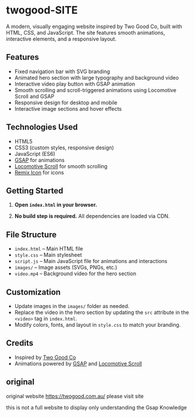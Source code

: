 
# twogood-SITE

A modern, visually engaging website inspired by Two Good Co, built with HTML, CSS, and JavaScript. The site features smooth animations, interactive elements, and a responsive layout.

## Features

- Fixed navigation bar with SVG branding
- Animated hero section with large typography and background video
- Interactive video play button with GSAP animation
- Smooth scrolling and scroll-triggered animations using Locomotive Scroll and GSAP
- Responsive design for desktop and mobile
- Interactive image sections and hover effects

## Technologies Used

- HTML5
- CSS3 (custom styles, responsive design)
- JavaScript (ES6)
- [GSAP](https://greensock.com/gsap/) for animations
- [Locomotive Scroll](https://locomotivemtl.github.io/locomotive-scroll/) for smooth scrolling
- [Remix Icon](https://remixicon.com/) for icons

## Getting Started

1. **Open `index.html` in your browser.**

2. **No build step is required.** All dependencies are loaded via CDN.

## File Structure

- `index.html` – Main HTML file
- `style.css` – Main stylesheet
- `script.js` – Main JavaScript file for animations and interactions
- `images/` – Image assets (SVGs, PNGs, etc.)
- `video.mp4` – Background video for the hero section

## Customization

- Update images in the `images/` folder as needed.
- Replace the video in the hero section by updating the `src` attribute in the `<video>` tag in `index.html`.
- Modify colors, fonts, and layout in `style.css` to match your branding.

## Credits

- Inspired by [Two Good Co](https://twogood.com.au/)
- Animations powered by [GSAP](https://greensock.com/gsap/) and [Locomotive Scroll](https://locomotivemtl.github.io/locomotive-scroll/)

## original

original website https://twogood.com.au/ please visit site









this is not a full website to display only understanding the Gsap Knowledge
